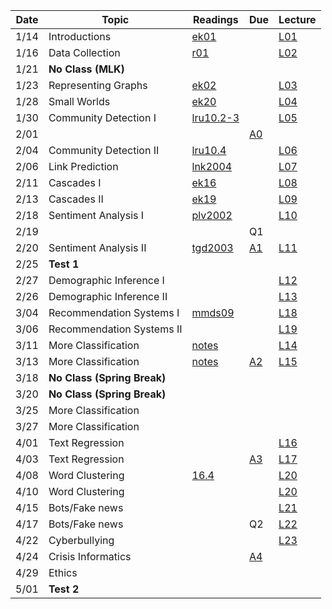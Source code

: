 

| Date  | Topic                       | Readings                      | Due           | Lecture      |
| ----- |-----------------------------|-------------------------------|---------------|--------------|
| 1/14  | Introductions               |  [ek01](read/ek-01.pdf)       |               |[L01](lec/l01)|
| 1/16  | Data Collection             |  [r01](read/r-01.pdf)         |               |[L02](lec/l02)|
| 1/21  | **No Class (MLK)**          | 
| 1/23  | Representing Graphs         |  [ek02](read/ek-02.pdf)       |               |[L03](lec/l03)|
| 1/28  | Small Worlds                |  [ek20](read/ek-20.pdf)       |               |[L04](lec/l04)|
| 1/30  | Community Detection I       |  [lru10.2-3](read/lru-10.pdf) |               |[L05](lec/l05)|
| 2/01  |                             |                               | [A0](https://github.com/iit-cs579/assignments/tree/master/a0)  | |
| 2/04  | Community Detection II      |  [lru10.4](read/lru-10.pdf)   |               |[L06](lec/l06)|
| 2/06  | Link Prediction             |  [lnk2004](read/lnk2004.pdf)  |               |[L07](lec/l07)|
| 2/11  | Cascades I                  |  [ek16](read/ek-16.pdf)       |               |[L08](lec/l08)|
| 2/13  | Cascades II                 |  [ek19](read/ek-19.pdf)       |               |[L09](lec/l09)|
| 2/18  | Sentiment Analysis I        |  [plv2002](read/plv2002.pdf)  |               |[L10](lec/l10)|
| 2/19  |                             |                               | Q1            |              |
| 2/20  | Sentiment Analysis II       |  [tgd2003](read/tgd2003.pdf)  |[A1](https://github.com/iit-cs579/assignments/tree/master/a1)|[L11](lec/l11)|
| 2/25  | **Test 1**                  |                               |               |              |
| 2/27  | Demographic Inference I     |                               |               |[L12](lec/l12)|
| 2/26  | Demographic Inference II    |                               |               |[L13](lec/l13)|
| 3/04  | Recommendation Systems I    |[mmds09](http://infolab.stanford.edu/~ullman/mmds/ch9.pdf) |  |[L18](lec/l18/) |
| 3/06  | Recommendation Systems II   |                               |               |[L19](lec/l19)|
| 3/11  | More Classification         |[notes](/lec/l14/gd.pdf)       |               |[L14](lec/l14)|
| 3/13  | More Classification         |[notes](/lec/l14/logistic.pdf) |[A2](https://github.com/iit-cs579/assignments/tree/master/a2)               |[L15](lec/l15)|
| 3/18  | **No Class (Spring Break)** |
| 3/20  | **No Class (Spring Break)** |
| 3/25  | More Classification         |                               |               | 
| 3/27  | More Classification         |                               |               |
| 4/01  | Text Regression             |                               |               |  [L16](lec/l16)       | 
| 4/03  | Text Regression             |                               |   [A3](https://github.com/iit-cs579/assignments/tree/master/a3)               |  [L17](lec/l17)       | 
| 4/08  | Word Clustering             | [16.4](http://nlp.stanford.edu/IR-book/pdf/16flat.pdf) |               |  [L20](lec/l20)       |
| 4/10  | Word Clustering             |                               |               |  [L20](lec/l20)       |
| 4/15  | Bots/Fake news              |                               |  | [L21](lec/l21) 
| 4/17  | Bots/Fake news              |                               |   Q2          |  [L22](lec/l22) 
| 4/22  | Cyberbullying               |                               |               | [L23](lec/l23) 
| 4/24  | Crisis Informatics          |                               |[A4](https://github.com/iit-cs579/assignments/tree/master/a4)   | 
| 4/29  | Ethics                      |                               |  
| 5/01  |  **Test 2**                 |                               |               |               |
